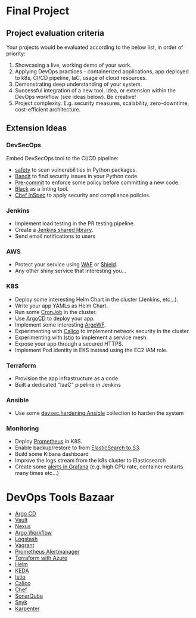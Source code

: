 # Final Project 

## Project evaluation criteria 

Your projects would be evaluated according to the below list, in order of priority:

1. Showcasing a live, working demo of your work.
2. Applying DevOps practices - containerized applications, app deployed to k8s, CI/CD pipeline, IaC, usage of cloud resources.
3. Demonstrating deep understanding of your system.
4. Successful integration of a new tool, idea, or extension within the DevOps workflow (see ideas below). Be creative!
5. Project complexity. E.g. security measures, scalability, zero-downtime, cost-efficient architecture.

## Extension Ideas

### DevSecOps

Embed DevSecOps tool to the CI/CD pipeline:

- [safety](https://pyup.io/safety/) to scan vulnerabilities in Python packages.
- [Bandit](https://bandit.readthedocs.io/en/latest/) to find security issues in your Python code.
- [Pre-commit](https://pre-commit.com/) to enforce some policy before committing a new code.
- [Black](https://github.com/psf/black) as a linting tool.
- [Chef InSpec](https://docs.chef.io/inspec/) to apply security and compliance policies.


### Jenkins

- Implement load testing in the PR testing pipeline.
- Create a [Jenkins shared library](https://www.jenkins.io/blog/2017/02/15/declarative-notifications/#moving-notifications-to-shared-library).
- Send email notifications to users

### AWS

- Protect your service using [WAF](https://aws.amazon.com/waf/) or [Shield](https://aws.amazon.com/shield/).
- Any other shiny service that interesting you...

### K8S

- Deploy some interesting Helm Chart in the cluster (Jenkins, etc...).
- Write your app YAMLs as Helm Chart.
- Run some [CronJob](https://kubernetes.io/docs/concepts/workloads/controllers/cron-jobs/) in the cluster.
- Use [ArgoCD](https://argo-cd.readthedocs.io/en/stable/) to deploy your app.
- Implement some interesting [ArgoWF](https://argoproj.github.io/argo-workflows/).
- Experimenting with [Calico](https://projectcalico.docs.tigera.io/about/about-calico) to implement network security in the cluster.
- Experimenting with [Istio](https://istio.io/) to implement a service mesh.
- Expose your app through a secured HTTPS.
- Implement Pod identity in EKS instead using the EC2 IAM role.

### Terraform

- Provision the app infrastructure as a code.
- Built a dedicated "IaaC" pipeline in Jenkins

### Ansible

- Use some [devsec.hardening Ansible](https://github.com/dev-sec/ansible-collection-hardening) collection to harden the system

### Monitoring

- Deploy [Prometheus](https://prometheus.io/) in K8S.
- Enable backup/restore to from [ElasticSearch to S3](https://www.elastic.co/guide/en/elasticsearch/reference/current/snapshot-restore.html).
- Build some Kibana dashboard
- Improve the logs stream from the k8s cluster to Elasticsearch
- Create some [alerts in Grafana](https://grafana.com/docs/grafana/latest/alerting/) (e.g. high CPU rate, container restarts many times etc...)

# DevOps Tools Bazaar

- [Argo CD](https://argoproj.github.io/argo-cd/)
- [Vault](https://www.vaultproject.io/docs)
- [Nexus](https://help.sonatype.com/repomanager3)
- [Argo Workflow](https://argoproj.github.io/argo/)
- [Logstash](https://www.elastic.co/guide/en/logstash/current/index.html)
- [Vagrant](https://www.vagrantup.com/docs)
- [Prometheus Alertmanager](https://prometheus.io/docs/alerting/alertmanager/)
- [Terraform with Azure](https://learn.hashicorp.com/collections/terraform/azure-get-started)
- [Helm](https://helm.sh/docs/)
- [KEDA](https://keda.sh/docs/)
- [Istio](https://istio.io/latest/docs/)
- [Calico](https://docs.projectcalico.org/)
- [Chef](https://docs.chef.io/)
- [SonarQube](https://docs.sonarqube.org/)
- [Snyk](https://docs.snyk.io/)
- [Karpenter](https://karpenter.sh/)